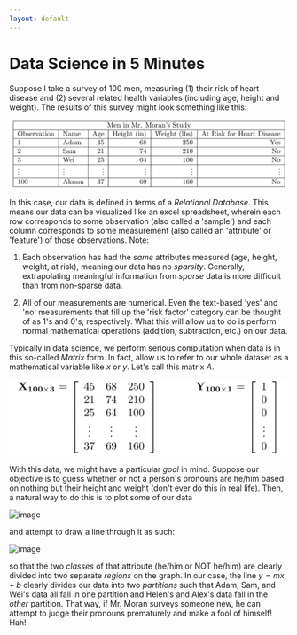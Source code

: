 ```yaml
---
layout: default
---
```


# Data Science in 5 Minutes

Suppose I take a survey of 100 men, measuring (1) their risk of heart disease and (2) several related health variables (including age, height and weight). The results of this survey might look something like this: 

![image](../assets/images/datasci/table1.png)

In this case, our data is defined in terms of a _Relational_ _Database_. This means our data can be visualized like an excel spreadsheet, wherein each row corresponds to some observation (also called a 'sample') and each column corresponds to some measurement (also called an 'attribute' or 'feature') of those observations. Note:

1. Each observation has had the _same_ attributes measured (age, height, weight, at risk), meaning our data has no _sparsity_. Generally, extrapolating meaningful information from _sparse_ data is more difficult than from non-sparse data. 

2. All of our measurements are numerical. Even the text-based 'yes' and 'no' measurements that fill up the 'risk factor' category can be thought of as 1's and 0's, respectively. What this will allow us to do is perform normal mathematical operations (addition, subtraction, etc.) on our data. 

Typically in data science, we perform serious computation when data is in this so-called _Matrix_ form. In fact, allow us to refer to our whole dataset as a mathematical variable like $x$ or $y$. Let's call this matrix $A$.

![image](../assets/images/datasci/latex1.png)


With this data, we might have a particular *goal* in mind. Suppose our objective is to guess whether or not a person's pronouns are he/him based on nothing but their height and weight (don't ever do this in real life). Then, a natural way to do this is to plot some of our data 

![image]()

and attempt to draw a line through it as such:

![image]()

so that the two *classes* of that attribute (he/him or NOT he/him) are clearly divided into two separate _regions_ on the graph. In our case, the line $y = mx + b$ clearly divides our data into two *partitions* such that Adam, Sam, and Wei's data all fall in one partition and Helen's and Alex's data fall in the _other_ partition. That way, if Mr. Moran surveys someone new, he can attempt to judge their pronouns prematurely and make a fool of himself! Hah!